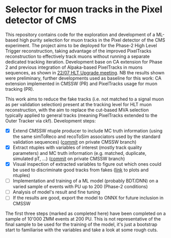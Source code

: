 # Selector for muon tracks in the Pixel detector of CMS
This repository contains code for the exploration and development of a ML-based high purity selection for muon tracks in the Pixel detector of the CMS experiment. The project aims to be deployed for the Phase-2 High Level Trigger reconstruction, taking advantage of the improved PixelTracks reconstruction to effectively track muons without running a separate dedicated tracking iteration.
Development base on CA extension for Phase 2 and previous integration of Alpaka-based PixelTracks in muons sequences, as shown in [22/07 HLT Upgrade meeting](https://indico.cern.ch/event/1570468/#4-single-iteration-io-muon-rec). NB the results shown were preliminary, further developments used as baseline for this work: CA extension implemented in CMSSW (PR) and PixelTracks usage for muon tracking (PR).

This work aims to reduce the fake tracks (i.e. not matched to a signal muon as per validation selection) present at the tracking level for HLT muon reconstruction, with the aim to replace the cut-based MVA selection typically applied to general tracks (meaning PixelTracks extended to the Outer Tracker via ckf). 
Development steps:

- [x] Extend CMSSW ntuple producer to include MC truth information (using the same simToReco and recoToSim associators used by the standard validation sequences) ([commit](https://github.com/Parsifal-2045/cmssw/commit/04dd7388b7e0e2b6c0dc053f85071fb3d856b857) on private CMSSW branch)
- [x] Extract ntuples with variables of interest (mostly track quality parameters) and MC truth information (e.g. matched, duplicate, simulated pT, ...) ([commit](https://github.com/Parsifal-2045/cmssw/commit/f42d8e5b6ccfaa854c9a196621dfc4d7140c86e3) on private CMSSW branch)
- [x] Visual inspection of extracted variables to figure out which ones could be used to discriminate good tracks from fakes ([link](https://lferragi.web.cern.ch/plots/muon_hlt_phase2/muonPixelTracksSelector/) to plots and ntuples)
- [ ] Implementation and training of a ML model (probably BDT/DNN) on a varied sample of events with PU up to 200 (Phase-2 conditions)
- [ ] Analysis of model's result and fine tuning
- [ ] If the results are good, export the model to ONNX for future inclusion in CMSSW

The first three steps (marked as completed here) have been completed on a sample of 10'000 ZMM events at 200 PU. This is not representative of the final sample to be used for the training of the model, it's just a bootstrap start to familiarise with the variables and take a look at some rough cuts.
